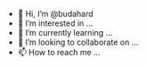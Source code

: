 - 👋 Hi, I’m @budahard
- 👀 I’m interested in ...
- 🌱 I’m currently learning ...
- 💞️ I’m looking to collaborate on ...
- 📫 How to reach me ...

<!---
budahard/budahard is a ✨ special ✨ repository because its `README.md` (this file) appears on your GitHub profile.
You can click the Preview link to take a look at your changes.
--->
